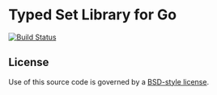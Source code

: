 # Typed Set Library for Go

[![Build Status](https://travis-ci.org/kare/set.svg?branch=master)](https://travis-ci.org/kare/set)

## License

Use of this source code is governed by a [BSD-style license](LICENSE).

